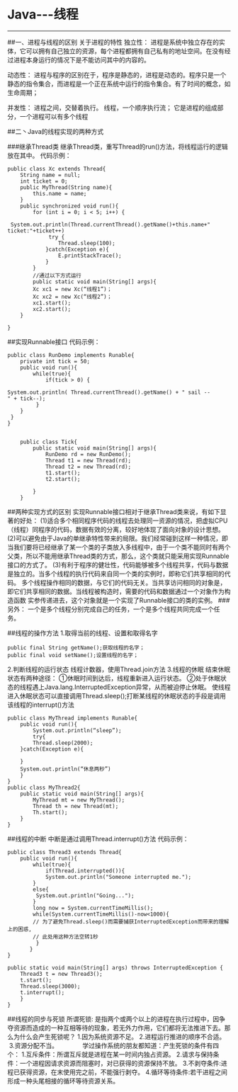 ﻿# Java---线程



---

##一、进程与线程的区别
关于进程的特性
独立性：
进程是系统中独立存在的实体，它可以拥有自己独立的资源，每个进程都拥有自己私有的地址空间。在没有经过进程本身运行的情况下是不能访问其中的内容的。

动态性：
进程与程序的区别在于，程序是静态的，进程是动态的。程序只是一个静态的指令集合，而进程是一个正在系统中运行的指令集合。有了时间的概念，如生命周期；

并发性：
进程之间，交替着执行。
线程，一个顺序执行流；
它是进程的组成部分，一个进程可以有多个线程

##二丶Java的线程实现的两种方式

###继承Thread类
继承Thread类，重写Thread的run()方法，将线程运行的逻辑放在其中。
代码示例：

    public class Xc extends Thread{
        String name = null;
        int ticket = 0;
        public MyThread(String name){
            this.name = name;
        }
        public synchronized void run(){
            for (int i = 0; i < 5; i++) {
                 System.out.println(Thread.currentThread().getName()+this.name+" 		ticket:"+ticket++)
                 try {
                    Thread.sleep(100);
                }catch(Exception e){
                    E.printStackTrace();
                }
            }
            //通过以下方式运行
            public static void main(String[] args){
            Xc xc1 = new Xc(“线程1”)；
            Xc xc2 = new Xc(“线程2”)；
            xc1.start();
            xc2.start();
        }
    
    }
    
##实现Runnable接口
代码示例：

    public class RunDemo implements Runable{
        private int tick = 50;
        public void run(){
            while(true){
                if(tick > 0) {
                System.out.println( Thread.currentThread().getName() + " sail --" + tick--);
             }
        }
     }
    }
    
    
        public class Tick{
            public static void main(String[] args){
                RunDemo rd = new RunDemo();
                Thread t1 = new Thread(rd);
                Thread t2 = new Thread(rd);
                t1.start();
                t2.start();
            
            }
        }
        
##两种实现方式的区别
实现Runnable接口相对于继承Thread类来说，有如下显著的好处：
(1)适合多个相同程序代码的线程去处理同一资源的情况，把虚拟CPU（线程）同程序的代码，数据有效的分离，较好地体现了面向对象的设计思想。
(2)可以避免由于Java的单继承特性带来的局限。我们经常碰到这样一种情况，即当我们要将已经继承了某一个类的子类放入多线程中，由于一个类不能同时有两个父类，所以不能用继承Thread类的方式，那么，这个类就只能采用实现Runnable接口的方式了。
(3)有利于程序的健壮性，代码能够被多个线程共享，代码与数据是独立的。当多个线程的执行代码来自同一个类的实例时，即称它们共享相同的代码。 多个线程操作相同的数据，与它们的代码无关。当共享访问相同的对象是，即它们共享相同的数据。当线程被构造时，需要的代码和数据通过一个对象作为构造函数 实参传递进去，这个对象就是一个实现了Runnable接口的类的实例。
###另外：
一个是多个线程分别完成自己的任务，一个是多个线程共同完成一个任务。

##线程的操作方法
1.取得当前的线程、设置和取得名字

    public final String getName();获取线程的名字；
    public final void setName();设置线程的名字；
2.判断线程的运行状态
    线程计数器，使用Thread.join方法
3.线程的休眠
结束休眠状态有两种途径：
①休眠时间到达后，线程重新进入运行状态。
②处于休眠状态的线程遇上Java.lang.InterruptedException异常，从而被迫停止休眠。
使线程进入休眠状态可以直接调用Thread.sleep();打断某线程的休眠状态的手段是调用该线程的interrupt()方法

    public class MyThread implements Runable{
        public void run(){
            System.out.println(“sleep”);
            try{
            Thread.sleep(2000);
        }catch(Exception e){
        
        }
        System.out.println(“休息两秒”)
        }
    }
    public class MyThread2{
        public static void main(String[] args){
            MyThread mt = new MyThread();
            Thread th = new Thread(mt);
            Th.start();
        }
    }       
    
##线程的中断
中断是通过调用Thread.interrupt()方法
代码示例：

    public class Thread3 extends Thread{  
        public void run(){  
            while(true){  
                if(Thread.interrupted()){  
                System.out.println("Someone interrupted me.");  
            }  
            else{  
             System.out.println("Going...");  
            }  
            long now = System.currentTimeMillis();  
            while(System.currentTimeMillis()-now<1000){  
            // 为了避免Thread.sleep()而需要捕获InterruptedException而带来的理解上的困惑,  
            // 此处用这种方法空转1秒  
             }  
           }  
    }  
        public static void main(String[] args) throws InterruptedException {  
        Thread3 t = new Thread3();  
        t.start();  
        Thread.sleep(3000);  
        t.interrupt();  
        }  
    }  
    
    
##线程的同步与死锁
所谓死锁: 是指两个或两个以上的进程在执行过程中，因争夺资源而造成的一种互相等待的现象，若无外力作用，它们都将无法推进下去。那么为什么会产生死锁呢？
1.因为系统资源不足。
2.进程运行推进的顺序不合适。   
 3.资源分配不当。            
 学过操作系统的朋友都知道：产生死锁的条件有四个：
1.互斥条件：所谓互斥就是进程在某一时间内独占资源。
2.请求与保持条件：一个进程因请求资源而阻塞时，对已获得的资源保持不放。
3.不剥夺条件:进程已获得资源，在末使用完之前，不能强行剥夺。
4.循环等待条件:若干进程之间形成一种头尾相接的循环等待资源关系。





